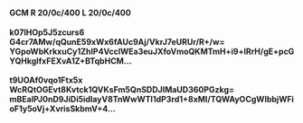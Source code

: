 #### GCM R 20/0c/400 L 20/0c/400
**k07lHOp5J5zcurs6**<br/>**G4cr7AMw/qQunE59xWx6fAUc9Aj/VkrJ7eURUr/R+/w=**<br/>**YGpoWbKrkxuCy1ZhlP4VcclWEa3euJXfoVmoQKMTmH+i9+lRrH/gE+pcGYQHkgIfxFEXvA1Z+BTqbHCM...**<br/><br/>
**t9UOAf0vqo1Ftx5x**<br/>**WcRQtOGEvt8Kvtck1QVKsFm5QnSDDJIMaUD360PGzkg=**<br/>**mBEaIPJ0nD9JiDi5idlayV8TnWwWTl1dP3rd1+8xMI/TQWAyOCgWlbbjWFioF1y5oVj+XvrisSkbmV+4...**